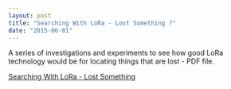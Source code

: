 ```yaml
---
layout: post
title: "Searching With LoRa - Lost Something ?"
date: "2015-06-01"
---
```


A series of investigations and experiments to see how good LoRa technology would be for locating things that are lost - PDF file.

[Searching With LoRa - Lost Something](https://github.com/StuartsProjects/Test-Reports/blob/master/Searching%20With%20LoRa%20-%20Lost%20Something%20-%20June%202015.doc)